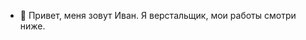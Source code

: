 - 👋 Привет, меня зовут Иван. Я верстальщик, мои работы смотри ниже.


<!---
Ivan-2001/Ivan-2001 is a ✨ special ✨ repository because its `README.md` (this file) appears on your GitHub profile.
You can click the Preview link to take a look at your changes.
--->
